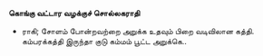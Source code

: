 **கொங்கு வட்டார வழக்குச் சொல்லகராதி**
- ராகி; சோளம் போன்றவற்றை அறுக்க உதவும் பிறை வடிவிலான கத்தி. கம்பரக்கத்தி இருந்தா குடு கம்மம் பூட்ட அறுக்கெ..

